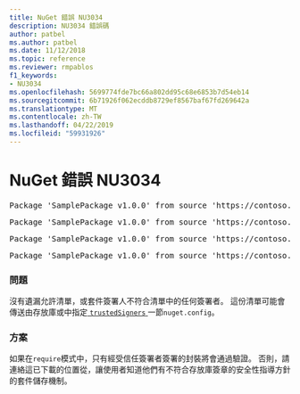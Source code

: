 ```yaml
---
title: NuGet 錯誤 NU3034
description: NU3034 錯誤碼
author: patbel
ms.author: patbel
ms.date: 11/12/2018
ms.topic: reference
ms.reviewer: rmpablos
f1_keywords:
- NU3034
ms.openlocfilehash: 5699774fde7bc66a802dd95c68e6853b7d54eb14
ms.sourcegitcommit: 6b71926f062ecddb8729ef8567baf67fd269642a
ms.translationtype: MT
ms.contentlocale: zh-TW
ms.lasthandoff: 04/22/2019
ms.locfileid: "59931926"
---
```

# <a name="nuget-error-nu3034"></a>NuGet 錯誤 NU3034

<pre>Package 'SamplePackage v1.0.0' from source 'https://contoso.com/index.json': signatureValidationMode is set to require, so packages are allowed only if signed by trusted signers; however, no trusted signers were specified.</pre>
<pre>Package 'SamplePackage v1.0.0' from source 'https://contoso.com/index.json': The package signature certificate fingerprint does not match any certificate fingerprint in the allow list.</pre>
<pre>Package 'SamplePackage v1.0.0' from source 'https://contoso.com/index.json': This repository indicated that all its packages are repository signed; however, it listed no signing certificates.</pre>
<pre>Package 'SamplePackage v1.0.0' from source 'https://contoso.com/index.json': This package was not repository signed with a certificate listed by this repository.</pre>

### <a name="issue"></a>問題

沒有遺漏允許清單，或套件簽署人不符合清單中的任何簽署者。 這份清單可能會傳送由存放庫或中指定[ `trustedSigners` ](../nuget-config-file.md#trustedsigners-section)一節`nuget.config`。

### <a name="solution"></a>方案

如果在`require`模式中，只有經受信任簽署者簽署的封裝將會通過驗證。 否則，請連絡這已下載的位置從，讓使用者知道他們有不符合存放庫簽章的安全性指導方針的套件儲存機制。
